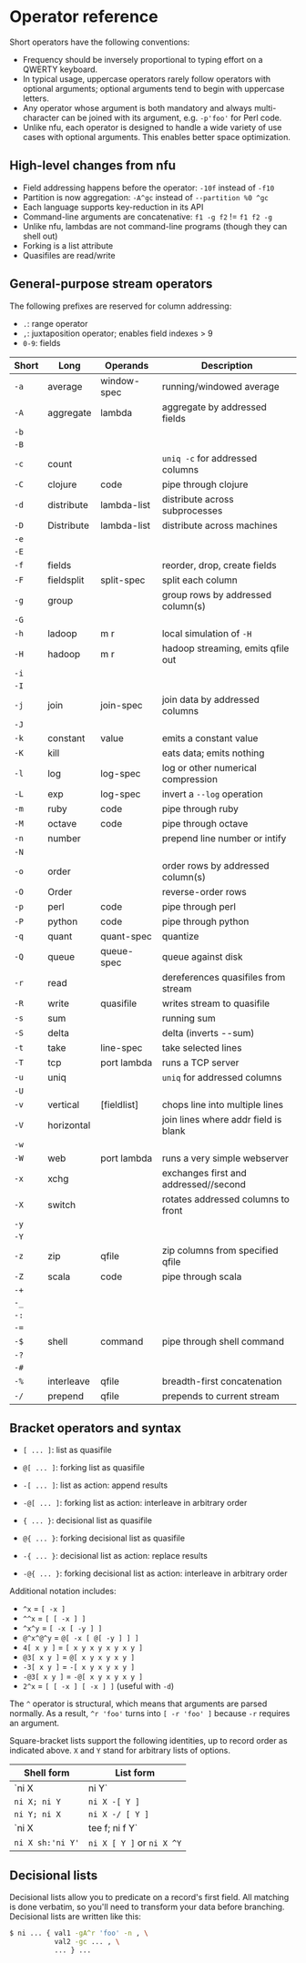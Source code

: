 # Operator reference
Short operators have the following conventions:

- Frequency should be inversely proportional to typing effort on a QWERTY
  keyboard.
- In typical usage, uppercase operators rarely follow operators with optional
  arguments; optional arguments tend to begin with uppercase letters.
- Any operator whose argument is both mandatory and always multi-character can
  be joined with its argument, e.g. `-p'foo'` for Perl code.
- Unlike nfu, each operator is designed to handle a wide variety of use cases
  with optional arguments. This enables better space optimization.

## High-level changes from nfu
- Field addressing happens before the operator: `-10f` instead of `-f10`
- Partition is now aggregation: `-A^gc` instead of `--partition %0 ^gc`
- Each language supports key-reduction in its API
- Command-line arguments are concatenative: `f1 -g f2` != `f1 f2 -g`
- Unlike nfu, lambdas are not command-line programs (though they can shell out)
- Forking is a list attribute
- Quasifiles are read/write

## General-purpose stream operators
The following prefixes are reserved for column addressing:

- `.`: range operator
- `,`: juxtaposition operator; enables field indexes > 9
- `0-9`: fields

Short   | Long          | Operands      | Description
--------|---------------|---------------|------------
`-a`    | average       | window-spec   | running/windowed average
`-A`    | aggregate     | lambda        | aggregate by addressed fields
`-b`    |               |               |
`-B`    |               |               |
`-c`    | count         |               | `uniq -c` for addressed columns
`-C`    | clojure       | code          | pipe through clojure
`-d`    | distribute    | lambda-list   | distribute across subprocesses
`-D`    | Distribute    | lambda-list   | distribute across machines
`-e`    |               |               |
`-E`    |               |               |
`-f`    | fields        |               | reorder, drop, create fields
`-F`    | fieldsplit    | split-spec    | split each column
`-g`    | group         |               | group rows by addressed column(s)
`-G`    |               |               |
`-h`    | ladoop        | m r           | local simulation of `-H`
`-H`    | hadoop        | m r           | hadoop streaming, emits qfile out
`-i`    |               |               |
`-I`    |               |               |
`-j`    | join          | join-spec     | join data by addressed columns
`-J`    |               |               |
`-k`    | constant      | value         | emits a constant value
`-K`    | kill          |               | eats data; emits nothing
`-l`    | log           | log-spec      | log or other numerical compression
`-L`    | exp           | log-spec      | invert a `--log` operation
`-m`    | ruby          | code          | pipe through ruby
`-M`    | octave        | code          | pipe through octave
`-n`    | number        |               | prepend line number or intify
`-N`    |               |               |
`-o`    | order         |               | order rows by addressed column(s)
`-O`    | Order         |               | reverse-order rows
`-p`    | perl          | code          | pipe through perl
`-P`    | python        | code          | pipe through python
`-q`    | quant         | quant-spec    | quantize
`-Q`    | queue         | queue-spec    | queue against disk
`-r`    | read          |               | dereferences quasifiles from stream
`-R`    | write         | quasifile     | writes stream to quasifile
`-s`    | sum           |               | running sum
`-S`    | delta         |               | delta (inverts --sum)
`-t`    | take          | line-spec     | take selected lines
`-T`    | tcp           | port lambda   | runs a TCP server
`-u`    | uniq          |               | `uniq` for addressed columns
`-U`    |               |               |
`-v`    | vertical      | [fieldlist]   | chops line into multiple lines
`-V`    | horizontal    |               | join lines where addr field is blank
`-w`    |               |               |
`-W`    | web           | port lambda   | runs a very simple webserver
`-x`    | xchg          |               | exchanges first and addressed//second
`-X`    | switch        |               | rotates addressed columns to front
`-y`    |               |               |
`-Y`    |               |               |
`-z`    | zip           | qfile         | zip columns from specified qfile
`-Z`    | scala         | code          | pipe through scala
`-+`    |               |               |
`-_`    |               |               |
`-:`    |               |               |
`-=`    |               |               |
`-$`    | shell         | command       | pipe through shell command
`-?`    |               |               |
`-#`    |               |               |
`-%`    | interleave    | qfile         | breadth-first concatenation
`-/`    | prepend       | qfile         | prepends to current stream

## Bracket operators and syntax
- `[ ... ]`: list as quasifile
- `@[ ... ]`: forking list as quasifile
- `-[ ... ]`: list as action: append results
- `-@[ ... ]`: forking list as action: interleave in arbitrary order

- `{ ... }`: decisional list as quasifile
- `@{ ... }`: forking decisional list as quasifile
- `-{ ... }`: decisional list as action: replace results
- `-@{ ... }`: forking decisional list as action: interleave in arbitrary order

Additional notation includes:

- `^x` = `[ -x ]`
- `^^x` = `[ [ -x ] ]`
- `^x^y` = `[ -x [ -y ] ]`
- `@^x^@^y` = `@[ -x [ @[ -y ] ] ]`
- `4[ x y ]` = `[ x y x y x y x y ]`
- `@3[ x y ]` = `@[ x y x y x y ]`
- `-3[ x y ]` = `-[ x y x y x y ]`
- `-@3[ x y ]` = `-@[ x y x y x y ]`
- `2^x` = `[ [ -x ] [ -x ] ]` (useful with `-d`)

The `^` operator is structural, which means that arguments are parsed normally.
As a result, `^r 'foo'` turns into `[ -r 'foo' ]` because `-r` requires an
argument.

Square-bracket lists support the following identities, up to record order as
indicated above. `X` and `Y` stand for arbitrary lists of options.

Shell form             | List form
-----------------------|--------------
`ni X | ni Y`          | `ni X Y`
`ni X; ni Y`           | `ni X -[ Y ]`
`ni Y; ni X`           | `ni X -/ [ Y ]`
`ni X | tee f; ni f Y` | `ni X -@[ Y ]`
`ni X sh:'ni Y'`       | `ni X [ Y ]` or `ni X ^Y`

## Decisional lists
Decisional lists allow you to predicate on a record's first field. All matching
is done verbatim, so you'll need to transform your data before branching.
Decisional lists are written like this:

```sh
$ ni ... { val1 -gA^r 'foo' -n , \
           val2 -gc ... , \
           ... } ...
```
